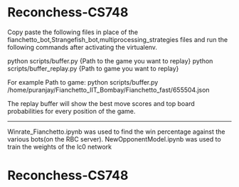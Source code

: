 # Reconchess-CS748

Copy paste the following files in place of the fianchetto_bot,Strangefish_bot,multiprocessing_strategies files and run the following commands after activating 
the virtualenv. 

python scripts/buffer.py {Path to the game you want to replay}
python scripts/buffer_replay.py {Path to game you want to replay}

For example Path to game: python scripts/buffer.py /home/puranjay/Fianchetto_IIT_Bombay/Fianchetto_fast/655504.json

The replay buffer will show the best move scores and top board probabilities for every position of the game.

-------------------------------------------------------------------------------------------------------------------------------------------------------------
Winrate_Fianchetto.ipynb was used to find the win percentage against the various bots(on the RBC server).
NewOpponentModel.ipynb was used to train the weights of the lc0 network 


# Reconchess-CS748
